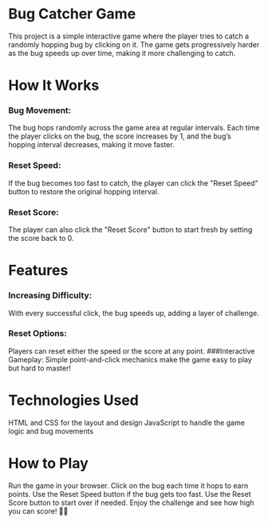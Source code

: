 # Bug Catcher Game
This project is a simple interactive game where the player tries to catch a randomly hopping bug by clicking on it. The game gets progressively harder as the bug speeds up over time, making it more challenging to catch.

# How It Works
### Bug Movement:

The bug hops randomly across the game area at regular intervals.
Each time the player clicks on the bug, the score increases by 1, and the bug’s hopping interval decreases, making it move faster.
### Reset Speed:

If the bug becomes too fast to catch, the player can click the "Reset Speed" button to restore the original hopping interval.
### Reset Score:

The player can also click the "Reset Score" button to start fresh by setting the score back to 0.
# Features
### Increasing Difficulty:
With every successful click, the bug speeds up, adding a layer of challenge.
### Reset Options:
Players can reset either the speed or the score at any point.
###Interactive Gameplay: 
Simple point-and-click mechanics make the game easy to play but hard to master!
# Technologies Used
HTML and CSS for the layout and design
JavaScript to handle the game logic and bug movements
# How to Play
Run the game in your browser.
Click on the bug each time it hops to earn points.
Use the Reset Speed button if the bug gets too fast.
Use the Reset Score button to start over if needed.
Enjoy the challenge and see how high you can score! 🎯🐞
